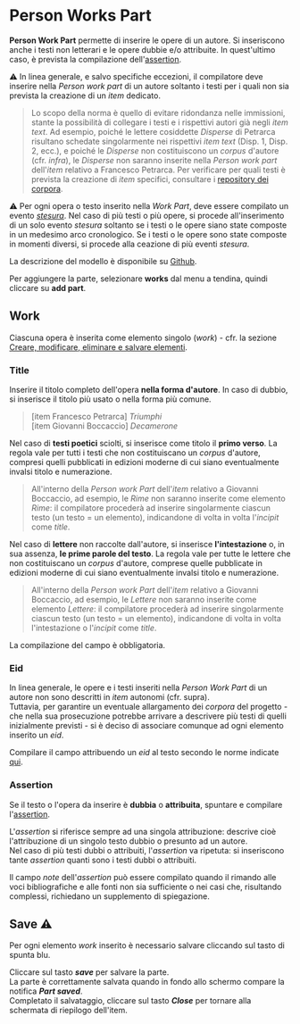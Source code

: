 # Person Works Part

**Person Work Part** permette di inserire le opere di un autore. Si inseriscono anche i testi non letterari e le opere dubbie e/o attribuite. In quest'ultimo caso, è prevista la compilazione dell'[assertion](Assertion_Brick).

⚠️ In linea generale, e salvo specifiche eccezioni, il compilatore deve inserire nella _Person work part_ di un autore soltanto i testi per i quali non sia prevista la creazione di un _item_ dedicato. 
> Lo scopo della norma è quello di evitare ridondanza nelle immissioni, stante la possibilità di collegare i testi e i rispettivi autori già negli _item text_. Ad esempio, poiché le lettere cosiddette _Disperse_ di Petrarca risultano schedate singolarmente nei rispettivi _item text_ (Disp. 1, Disp. 2, ecc.), e poiché le _Disperse_ non costituiscono un _corpus_ d'autore (cfr. _infra_), le _Disperse_ non saranno inserite nella _Person work part_ dell'_item_ relativo a Francesco Petrarca. Per verificare per quali testi è prevista la creazione di _item_ specifici, consultare i [repository dei corpora](repository.md).

⚠️ Per ogni opera o testo inserito nella _Work Part_, deve essere compilato un evento [_stesura_](https://github.com/petrarchsitinera/linee-guida/blob/main/docs/Events_Thesaurus.md#stesura). Nel caso di più testi o più opere, si procede all'inserimento di un solo evento _stesura_ soltanto se i testi o le opere siano state composte in un medesimo arco cronologico. Se i testi o le opere sono state composte in momenti diversi, si procede alla ceazione di più eventi _stesura_.

La descrizione del modello è disponibile su [Github](https://github.com/vedph/cadmus-itinera#personworkspart).

Per aggiungere la parte, selezionare **works** dal menu a tendina, quindi cliccare su **add part**.  

##  Work
Ciascuna opera è inserita come elemento singolo (_work_) - cfr. la sezione [Creare, modificare, eliminare e salvare elementi](Editor_Brick.md).

###  Title
Inserire il titolo completo dell'opera **nella forma d'autore**. In caso di dubbio, si inserisce il titolo più usato o nella forma più comune. 

> [item Francesco Petrarca] _Triumphi_    
> [item Giovanni Boccaccio] _Decamerone_  

Nel caso di **testi poetici** sciolti, si inserisce come titolo il **primo verso**. La regola vale per tutti i testi che non costituiscano un _corpus_ d'autore, compresi quelli pubblicati in edizioni moderne di cui siano eventualmente invalsi titolo e numerazione.

> All'interno della _Person work Part_ dell'_item_ relativo a Giovanni Boccaccio, ad esempio, le _Rime_ non saranno inserite come elemento _Rime_: il compilatore procederà ad inserire singolarmente ciascun testo (un testo = un elemento), indicandone di volta in volta l'_incipit_ come _title_.
 
Nel caso di **lettere** non raccolte dall'autore, si inserisce **l'intestazione** o, in sua assenza, **le prime parole del testo**. La regola vale per tutte le lettere che non costituiscano un _corpus_ d'autore, comprese quelle pubblicate in edizioni moderne di cui siano eventualmente invalsi titolo e numerazione.

> All'interno della _Person work Part_ dell'_item_ relativo a Giovanni Boccaccio, ad esempio, le _Lettere_ non saranno inserite come elemento _Lettere_: il compilatore procederà ad inserire singolarmente ciascun testo (un testo = un elemento), indicandone di volta in volta l'intestazione o l'_incipit_ come _title_.


La compilazione del campo è obbligatoria.  

### Eid

In linea generale, le opere e i testi inseriti nella _Person Work Part_ di un autore non sono descritti in _item_ autonomi (cfr. supra).  
Tuttavia, per garantire un eventuale allargamento dei _corpora_ del progetto - che nella sua prosecuzione potrebbe arrivare a descrivere più testi di quelli inizialmente previsti - si è deciso di associare comunque ad ogni elemento inserito un _eid_.

Compilare il campo attribuendo un _eid_ al testo secondo le norme indicate [qui](identifiers.md#attribuire-un-eid).  


###  Assertion  
Se il testo o l'opera da inserire è **dubbia** o **attribuita**, spuntare e compilare l'[assertion](Assertion_Brick).

L'_assertion_ si riferisce sempre ad una singola attribuzione: descrive cioè l'attribuzione di un singolo testo dubbio o presunto ad un autore.  
Nel caso di più testi dubbi o attribuiti, l'_assertion_ va ripetuta: si inseriscono tante _assertion_ quanti sono i testi dubbi o attribuiti.  

Il campo _note_ dell'_assertion_ può essere compilato quando il rimando alle voci bibliografiche e alle fonti non sia sufficiente o nei casi che, risultando complessi, richiedano un supplemento di spiegazione.

## Save ⚠️ 

Per ogni elemento _work_ inserito è necessario salvare cliccando sul tasto di spunta blu.

Cliccare sul tasto **_save_** per salvare la parte.  
La parte è correttamente salvata quando in fondo allo schermo compare la notifica **_Part saved_**.  
Completato il salvataggio, cliccare sul tasto **_Close_** per tornare alla schermata di riepilogo dell'item.
